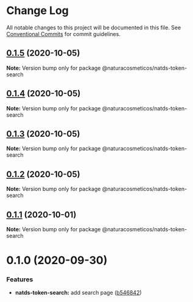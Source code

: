 # Change Log

All notable changes to this project will be documented in this file.
See [Conventional Commits](https://conventionalcommits.org) for commit guidelines.

## [0.1.5](https://github.com/natura-cosmeticos/natds-commons/compare/@naturacosmeticos/natds-token-search@0.1.4...@naturacosmeticos/natds-token-search@0.1.5) (2020-10-05)

**Note:** Version bump only for package @naturacosmeticos/natds-token-search





## [0.1.4](https://github.com/natura-cosmeticos/natds-commons/compare/@naturacosmeticos/natds-token-search@0.1.3...@naturacosmeticos/natds-token-search@0.1.4) (2020-10-05)

**Note:** Version bump only for package @naturacosmeticos/natds-token-search





## [0.1.3](https://github.com/natura-cosmeticos/natds-commons/compare/@naturacosmeticos/natds-token-search@0.1.2...@naturacosmeticos/natds-token-search@0.1.3) (2020-10-05)

**Note:** Version bump only for package @naturacosmeticos/natds-token-search





## [0.1.2](https://github.com/natura-cosmeticos/natds-commons/compare/@naturacosmeticos/natds-token-search@0.1.1...@naturacosmeticos/natds-token-search@0.1.2) (2020-10-05)

**Note:** Version bump only for package @naturacosmeticos/natds-token-search





## [0.1.1](https://github.com/natura-cosmeticos/natds-commons/compare/@naturacosmeticos/natds-token-search@0.1.0...@naturacosmeticos/natds-token-search@0.1.1) (2020-10-01)

**Note:** Version bump only for package @naturacosmeticos/natds-token-search





# 0.1.0 (2020-09-30)


### Features

* **natds-token-search:** add search page ([b546842](https://github.com/natura-cosmeticos/natds-commons/commit/b546842604dacf9dc7d9527517d0406b4c284460))
